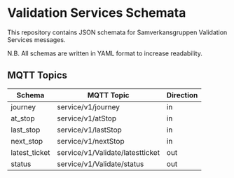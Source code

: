 # Validation Services  Schemata

This repository contains JSON schemata for Samverkansgruppen Validation Services messages.

N.B. All schemas are written in YAML format to increase readability.


## MQTT Topics

| Schema        | MQTT Topic                       | Direction |
| ------------- | -------------------------------- | --------- |
| journey       | service/v1/journey               | in        |
| at_stop       | service/v1/atStop                | in        |
| last_stop     | service/v1/lastStop              | in        |
| next_stop     | service/v1/nextStop              | in        |
| latest_ticket | service/v1/Validate/latestticket | out       |
| status        | service/v1/Validate/status       | out       |
